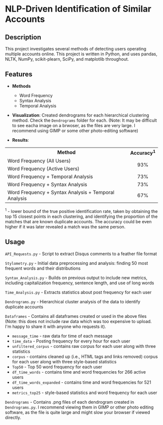 # NLP-Driven Identification of Similar Accounts 



## Description

This project investigates several methods of detecting users operating multiple accounts online. This project is written in Python, and uses pandas, NLTK, NumPy, scikit-plearn, SciPy, and matplotlib throughout.

## Features
  
- **Methods**
  - Word Frequency
  - Syntax Analysis
  - Temporal Analysis

- **Visualization**: Created dendrograms for each hierarchical clustering method. Check the `Dendrograms` folder for each. (Note: It may be difficult to see eacha image on a brwoser, as the files are very large. I recommend using GIMP or some other photo-editing software)

- **Results**: 

<table>
  <tr>
    <th>Method</th>
    <th>Accuracy<sup>1</sup></th>
  </tr>
  <tr>
    <td>Word Frequency (All Users)</td>
    <td rowspan="2" style="vertical-align:middle; text-align:center">93%</td>
  </tr>
  <tr>
    <td>Word Frequency (Active Users)</td>
  </tr>
  <tr>
    <td>Word Frequency + Temporal Analysis</td>
    <td style="text-align:center">73%</td>
  </tr>
  <tr>
    <td>Word Frequency + Syntax Analysis</td>
    <td style="text-align:center">73%</td>
  </tr>
  <tr>
    <td>Word Frequency + Syntax Analysis + Temporal Analysis</td>
    <td style="text-align:center">67%</td>
  </tr>
</table>






<sup>1</sup> - lower bound of the true positive identification rate, taken by obtaining the top 15 closest points in each clustering, and identifying the proportion of the matches that are known duplicate accounts. The accuracy could be even higher if it was later revealed a match was the same person.

## Usage

`API_Requests.py` - Script to extract Disqus comments to a feather file format

`Stylometry.py` - Initial data preprocessing and analysis: finding 50 most frequent  words and their distributions

`Syntax_Analysis.py` - Builds on previous output to include new metrics, including capitalization frequency, sentence length, and use of long words

`Time_Analysis.py` - Extracts statistics about post frequency for each user 

`Dendrograms.py` - Hierarchical cluster analysis of the data to identify duplicate accounts

`Dataframes` - Contains all dataframes created or used in the above files (Note: this does not include raw data which was too expensive to upload. I'm happy to share it with anyone who requests it).
- `message_time` - raw data for time of each message
- `time_data` - Posting frequency for every hour for each user
- `unfiltered_corpus` - contains raw corpus for each user along with three statistics
- `corpus` - contains cleaned up (i.e., HTML tags and links removed) corpus for each user along with three style-based statistics
- `Top50` - Top 50 word frequency for each user
- `df_time_words` - contains time and word frequencies for 266 active users
- `df_time_words_expanded` - contains time and word frequencies for 521 users
- `metrics_top25` - style-based statistics and word frequency for each user



`Dendrograms` - Contains .png files of each dendrogram created in `Dendrograms.py`. I recommend viewing them in GIMP or other photo editing software, as the file is quite large and might slow your browser if viewed directly.






